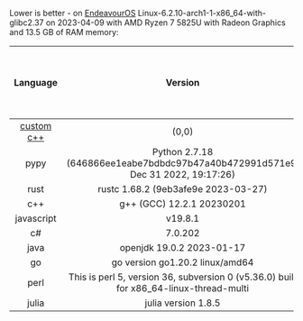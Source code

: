 
Lower is better - on [EndeavourOS](https://endeavouros.com/) 
Linux-6.2.10-arch1-1-x86_64-with-glibc2.37 on 2023-04-09 with AMD Ryzen 7 5825U with Radeon Graphics and 13.5 GB of RAM memory:

|                 Language                 |                                        Version                                         | Adjusted time based on CPU usage (seconds) | Average time (seconds) | Average CPU usage (%) | Average memory usage (%) |
|:----------------------------------------:|:--------------------------------------------------------------------------------------:|:------------------------------------------:|:----------------------:|:---------------------:|:------------------------:|
| [custom c++](https://www.randomguy.info) |                                         (0,0)                                          |                   0.347                    |         0.324          |         6.696         |          21.845          |
|                   pypy                   |    Python 2.7.18 (646866ee1eabe7bdbdc97b47a40b472991d571e9, Dec 31 2022, 19:17:26)     |                   1.455                    |         1.388          |         6.551         |          16.791          |
|                   rust                   |                          rustc 1.68.2 (9eb3afe9e 2023-03-27)                           |                   1.595                    |         1.536          |         6.489         |          16.638          |
|                   c++                    |                               g++ (GCC) 12.2.1 20230201                                |                   1.691                    |         1.583          |         6.677         |          16.687          |
|                javascript                |                                        v19.8.1                                         |                   2.356                    |         2.124          |         6.933         |          16.990          |
|                    c#                    |                                        7.0.202                                         |                   2.852                    |         2.709          |         6.581         |          18.096          |
|                   java                   |                               openjdk 19.0.2 2023-01-17                                |                   3.163                    |         1.055          |         18.733        |          27.006          |
|                    go                    |                            go version go1.20.2 linux/amd64                             |                   3.649                    |         2.610          |         8.738         |          18.182          |
|                   perl                   | This is perl 5, version 36, subversion 0 (v5.36.0) built for x86_64-linux-thread-multi |                   4.093                    |         3.907          |         6.547         |          17.871          |
|                  julia                   |                                  julia version 1.8.5                                   |                   6.396                    |         6.153          |         6.496         |          29.293          |
